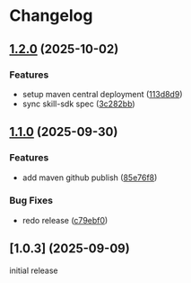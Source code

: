 # Changelog

## [1.2.0](https://github.com/invokation-games/kotlin-sdk/compare/v1.1.0...v1.2.0) (2025-10-02)


### Features

* setup maven central deployment ([113d8d9](https://github.com/invokation-games/kotlin-sdk/commit/113d8d99e00f2ae35eef8e7ad692548dc6ffcafb))
* sync skill-sdk spec ([3c282bb](https://github.com/invokation-games/kotlin-sdk/commit/3c282bb1b17a1156288fcd302e0c80ff6fed1818))

## [1.1.0](https://github.com/invokation-games/kotlin-sdk/compare/v1.0.3...v1.1.0) (2025-09-30)


### Features

* add maven github publish ([85e76f8](https://github.com/invokation-games/kotlin-sdk/commit/85e76f80285f968f27445272c60c668a94464ce7))


### Bug Fixes

* redo release ([c79ebf0](https://github.com/invokation-games/kotlin-sdk/commit/c79ebf07fda43db386bc0363b12d33c5a426958e))

## [1.0.3] (2025-09-09)

initial release

